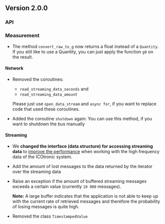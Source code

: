 ## Version 2.0.0

### API

### Measurement

- The method `convert_raw_to_g` now returns a float instead of a `Quantity`. If you still like to use a Quantity, you can just apply the function `g0` on the result.

#### Network

- Removed the coroutines:

  - `read_streaming_data_seconds` and
  - `read_streaming_data_amount`

  Please just use `open_data_stream` and `async for`, if you want to replace code that used these coroutines.

- Added the coroutine `shutdown` again: You can use this method, if you want to shutdown the bus manually

#### Streaming

- We **changed the interface (data structure) for accessing streaming data** to [improve the performance](https://github.com/MyTooliT/ICOc/issues/40) when working with the high frequency data of the ICOtronic system.

- Add the amount of lost messages to the data returned by the iterator over the streaming data

- Raise an exception if the amount of buffered streaming messages exceeds a certain value (currently `10 000` messages).

  **Note:** A large buffer indicates that the application is not able to keep up
  with the current rate of retrieved messages and therefore the probability of
  losing messages is quite high.

- Removed the class `TimestampedValue`
